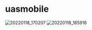# uasmobile
![20220118_170207](https://user-images.githubusercontent.com/95749988/149905784-1366d608-5d5c-4f73-bd36-e0d6bb3cdcc6.gif)
![20220118_165916](https://user-images.githubusercontent.com/95749988/149905848-1c32c0f7-92b0-42e6-9c05-90b653ba4ab7.gif)
